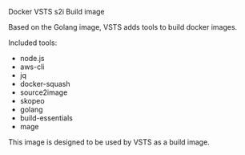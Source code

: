 Docker VSTS s2i Build image

Based on the Golang image, VSTS adds tools to build docker images.

Included tools:
* node.js
* aws-cli
* jq
* docker-squash
* source2image
* skopeo
* golang
* build-essentials
* mage

This image is designed to be used by VSTS as a build image.
